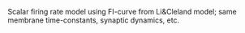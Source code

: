 Scalar firing rate model using FI-curve from Li&Cleland model; same membrane time-constants, synaptic dynamics, etc.
